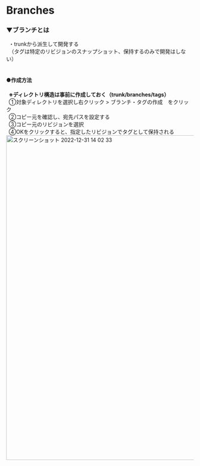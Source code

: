 # Branches

### ▼ブランチとは
&ensp;・trunkから派生して開発する<br>
&ensp;（タグは特定のリビジョンのスナップショット、保持するのみで開発はしない）<br>
<br>

#### ●作成方法
&ensp;**※ディレクトリ構造は事前に作成しておく（trunk/branches/tags）**<br>
&ensp;①対象ディレクトリを選択し右クリック > ブランチ・タグの作成　をクリック<br>
&ensp;②コピー元を確認し、宛先パスを設定する<br>
&ensp;③コピー元のリビジョンを選択<br>
&ensp;④OKをクリックすると、指定したリビジョンでタグとして保持される<br>
<img width="873" alt="スクリーンショット 2022-12-31 14 02 33" src="https://user-images.githubusercontent.com/81621944/210125534-e971d10b-b23a-40c2-aa55-6b8573f8cd5f.png"><br>
<br>
<br>
